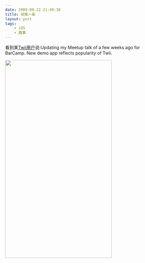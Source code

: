 ```yaml
---
date: 2009-09-22 21:49:38
title: 锐推一条
layout: post
tags:
    - iOS
    - 趣事
---
```

看到某[Twii用户](http://twitter.com/barryezl)说:Updating my Meetup talk of a few weeks ago for BarCamp. New demo app reflects popularity of Twii.

<img alt="" src="https://lh3.googleusercontent.com/-BuYPqrdOxw8/TvwtY3aTVXI/AAAAAAABios/xOLF6znCpJ8/s640/0nli7p.png" class="alignnone" width="344" height="640" />
